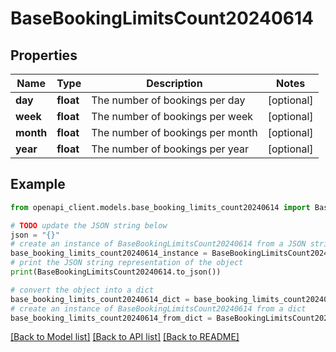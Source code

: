 # BaseBookingLimitsCount20240614


## Properties

Name | Type | Description | Notes
------------ | ------------- | ------------- | -------------
**day** | **float** | The number of bookings per day | [optional] 
**week** | **float** | The number of bookings per week | [optional] 
**month** | **float** | The number of bookings per month | [optional] 
**year** | **float** | The number of bookings per year | [optional] 

## Example

```python
from openapi_client.models.base_booking_limits_count20240614 import BaseBookingLimitsCount20240614

# TODO update the JSON string below
json = "{}"
# create an instance of BaseBookingLimitsCount20240614 from a JSON string
base_booking_limits_count20240614_instance = BaseBookingLimitsCount20240614.from_json(json)
# print the JSON string representation of the object
print(BaseBookingLimitsCount20240614.to_json())

# convert the object into a dict
base_booking_limits_count20240614_dict = base_booking_limits_count20240614_instance.to_dict()
# create an instance of BaseBookingLimitsCount20240614 from a dict
base_booking_limits_count20240614_from_dict = BaseBookingLimitsCount20240614.from_dict(base_booking_limits_count20240614_dict)
```
[[Back to Model list]](../README.md#documentation-for-models) [[Back to API list]](../README.md#documentation-for-api-endpoints) [[Back to README]](../README.md)


